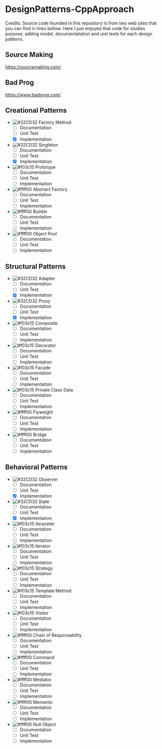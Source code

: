 # DesignPatterns-CppApproach

Credits: Source code founded in this repository is from two web sites that you can find in links bellow. Here I just enjoyed that code for studies purpose, adding model, documentatation and unit tests for each design pattenrs.

## Source Making
https://sourcemaking.com/

## Bad Prog
https://www.badprog.com/

## Creational Patterns

- ![#32CD32](https://placehold.it/15/32CD32/000000?text=+) Factory Method
  - [ ] Documentation
  - [ ] Unit Test
  - [x] Implementation
- ![#32CD32](https://placehold.it/15/32CD32/000000?text=+) Singleton
  - [ ] Documentation
  - [ ] Unit Test
  - [x] Implementation
- ![#f03c15](https://placehold.it/15/f03c15/000000?text=+) Prototype
  - [ ] Documentation
  - [ ] Unit Test
  - [ ] Implementation
- ![#ffff00](https://placehold.it/15/ffff00/000000?text=+) Abstract Factory
  - [ ] Documentation
  - [ ] Unit Test
  - [ ] Implementation
- ![#ffff00](https://placehold.it/15/ffff00/000000?text=+) Builder
  - [ ] Documentation
  - [ ] Unit Test
  - [ ] Implementation
- ![#ffff00](https://placehold.it/15/ffff00/000000?text=+) Object Pool
  - [ ] Documentation
  - [ ] Unit Test
  - [ ] Implementation

## Structural Patterns

- ![#32CD32](https://placehold.it/15/32CD32/000000?text=+) Adapter
  - [ ] Documentation
  - [ ] Unit Test
  - [x] Implementation
- ![#32CD32](https://placehold.it/15/32CD32/000000?text=+) Proxy
  - [ ] Documentation
  - [ ] Unit Test
  - [x] Implementation
- ![#f03c15](https://placehold.it/15/f03c15/000000?text=+) Composite
  - [ ] Documentation
  - [ ] Unit Test
  - [ ] Implementation
- ![#f03c15](https://placehold.it/15/f03c15/000000?text=+) Decorator
  - [ ] Documentation
  - [ ] Unit Test
  - [ ] Implementation
- ![#f03c15](https://placehold.it/15/f03c15/000000?text=+) Facade
  - [ ] Documentation
  - [ ] Unit Test
  - [ ] Implementation
- ![#f03c15](https://placehold.it/15/f03c15/000000?text=+) Private Class Data
  - [ ] Documentation
  - [ ] Unit Test
  - [ ] Implementation
- ![#ffff00](https://placehold.it/15/ffff00/000000?text=+) Flyweight
  - [ ] Documentation
  - [ ] Unit Test
  - [ ] Implementation
- ![#ffff00](https://placehold.it/15/ffff00/000000?text=+) Bridge
  - [ ] Documentation
  - [ ] Unit Test
  - [ ] Implementation

## Behavioral Patterns

- ![#32CD32](https://placehold.it/15/32CD32/000000?text=+) Observer
  - [ ] Documentation
  - [ ] Unit Test
  - [x] Implementation
- ![#32CD32](https://placehold.it/15/32CD32/000000?text=+) State
  - [ ] Documentation
  - [ ] Unit Test
  - [x] Implementation
- ![#f03c15](https://placehold.it/15/f03c15/000000?text=+) Iterpreter
  - [ ] Documentation
  - [ ] Unit Test
  - [ ] Implementation
- ![#f03c15](https://placehold.it/15/f03c15/000000?text=+) Iterator
  - [ ] Documentation
  - [ ] Unit Test
  - [ ] Implementation
- ![#f03c15](https://placehold.it/15/f03c15/000000?text=+) Strategy
  - [ ] Documentation
  - [ ] Unit Test
  - [ ] Implementation
- ![#f03c15](https://placehold.it/15/f03c15/000000?text=+) Template Method
  - [ ] Documentation
  - [ ] Unit Test
  - [ ] Implementation
- ![#f03c15](https://placehold.it/15/f03c15/000000?text=+) Visitor
  - [ ] Documentation
  - [ ] Unit Test
  - [ ] Implementation
- ![#ffff00](https://placehold.it/15/ffff00/000000?text=+) Chain of Responsability
  - [ ] Documentation
  - [ ] Unit Test
  - [ ] Implementation
- ![#ffff00](https://placehold.it/15/ffff00/000000?text=+) Command
  - [ ] Documentation
  - [ ] Unit Test
  - [ ] Implementation
- ![#ffff00](https://placehold.it/15/ffff00/000000?text=+) Mediator
  - [ ] Documentation
  - [ ] Unit Test
  - [ ] Implementation
- ![#ffff00](https://placehold.it/15/ffff00/000000?text=+) Memento
  - [ ] Documentation
  - [ ] Unit Test
  - [ ] Implementation
- ![#ffff00](https://placehold.it/15/ffff00/000000?text=+) Null Object
  - [ ] Documentation
  - [ ] Unit Test
  - [ ] Implementation
